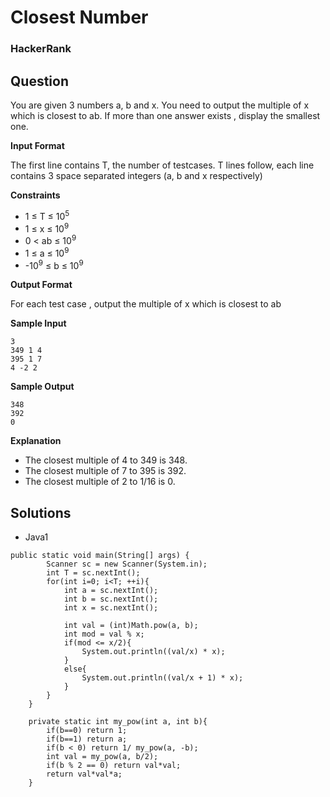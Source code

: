 # Closest Number

### HackerRank

## Question
You are given 3 numbers a, b and x. You need to output the multiple of x which is closest to ab. If more than one answer exists , display the smallest one.

**Input Format**

The first line contains T, the number of testcases.
T lines follow, each line contains 3 space separated integers (a, b and x respectively)

**Constraints**

* 1 ≤ T ≤ 10<sup>5</sup>
* 1 ≤ x ≤ 10<sup>9</sup>
* 0 < ab ≤ 10<sup>9</sup>
* 1 ≤ a ≤ 10<sup>9</sup>
* -10<sup>9</sup> ≤ b ≤ 10<sup>9</sup>

**Output Format**

For each test case , output the multiple of x which is closest to ab

**Sample Input**
```
3
349 1 4
395 1 7
4 -2 2
```

**Sample Output**
```
348
392
0
```

**Explanation**

* The closest multiple of 4 to 349 is 348.
* The closest multiple of 7 to 395 is 392.
* The closest multiple of 2 to 1/16 is 0. 

## Solutions

* Java1
```
public static void main(String[] args) {
        Scanner sc = new Scanner(System.in);
        int T = sc.nextInt();
        for(int i=0; i<T; ++i){
            int a = sc.nextInt();
            int b = sc.nextInt();
            int x = sc.nextInt();
            
            int val = (int)Math.pow(a, b);
            int mod = val % x;
            if(mod <= x/2){
                System.out.println((val/x) * x);
            }
            else{
                System.out.println((val/x + 1) * x);
            } 
        }
    }
    
    private static int my_pow(int a, int b){
        if(b==0) return 1;
        if(b==1) return a;
        if(b < 0) return 1/ my_pow(a, -b);
        int val = my_pow(a, b/2);
        if(b % 2 == 0) return val*val;
        return val*val*a;
    }
```